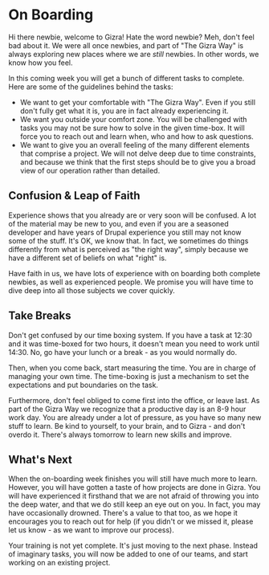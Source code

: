 # On Boarding

Hi there newbie, welcome to Gizra! Hate the word newbie? 
Meh, don't feel bad about it. We were all once newbies, and part of "The Gizra Way" is always exploring new places where we are *still* newbies. In other words, we know how you feel.

In this coming week you will get a bunch of different tasks to complete. Here are some of the guidelines behind the tasks:

* We want to get your comfortable with "The Gizra Way". Even if you still don't fully get what it is, you are in fact already experiencing it.
* We want you outside your comfort zone. You will be challenged with tasks you may not be sure how to solve in the given time-box. It will force you to reach out and learn when, who and how to ask questions.
* We want to give you an overall feeling of the many different elements that comprise a project. We will not delve deep due to time constraints, and because we think that the first steps should be to give you a broad
view of our operation rather than detailed.

## Confusion & Leap of Faith

Experience shows that you already are or very soon will be confused. A lot of the material may be new to you, and even if you are a seasoned developer and have years of Drupal experience you still may not know some of the stuff. It's OK, we know that. In fact, we sometimes do things differently from what is perceived as "the right way", simply because we have a different set of beliefs on what "right" is.

Have faith in us, we have lots of experience with on boarding both complete newbies, as well as experienced people. We promise you will have time to dive deep into all those subjects we cover quickly.

## Take Breaks

Don't get confused by our time boxing system. If you have a task at 12:30 and it was time-boxed for two hours, it doesn't mean you need to work until 14:30. No, go have your lunch or a break - as you would normally do.

Then, when you come back, start measuring the time. You are in charge of managing your own time. The time-boxing is just a mechanism to set the expectations and put boundaries on the task.

Furthermore, don't feel obliged to come first into the office, or leave last. As part of the Gizra Way we recognize that a productive day is an 8-9 hour work day. 
You are already under a lot of pressure, as you have so many new stuff to learn. Be kind to yourself, to your brain, and to Gizra - and don't overdo it. There's always tomorrow to learn new skills and improve.

## What's Next

When the on-boarding week finishes you will still have much more to learn. However, you will have gotten a taste of how projects are done in Gizra.
You will have experienced it firsthand that we are not afraid of throwing you into the deep water, and that we do still keep an eye out on you. In fact, you may have occasionally drowned. There's a value to that too, as we hope it encourages you to reach out for help (if you didn't or we missed it, please let us know - as we want to improve our process).

Your training is not yet complete. It's just moving to the next phase. Instead of imaginary tasks, you will now be added to one of our teams, and start working on an existing project.
